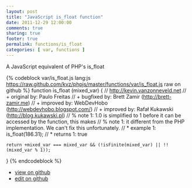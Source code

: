 ```yaml
---
layout: post
title: "JavaScript is_float function"
date: 2011-12-29 12:00:00
comments: true
sharing: true
footer: true
permalink: functions/is_float
categories: [ var, functions ]
---
```

A JavaScript equivalent of PHP's is_float
<!-- more -->
{% codeblock var/is_float.js lang:js https://raw.github.com/kvz/phpjs/master/functions/var/is_float.js raw on github %}
function is_float (mixed_var) {
    // http://kevin.vanzonneveld.net
    // +   original by: Paulo Freitas
    // +   bugfixed by: Brett Zamir (http://brett-zamir.me)
    // +   improved by: WebDevHobo (http://webdevhobo.blogspot.com/)
    // +   improved by: Rafał Kukawski (http://blog.kukawski.pl)
    // %        note 1: 1.0 is simplified to 1 before it can be accessed by the function, this makes
    // %        note 1: it different from the PHP implementation. We can't fix this unfortunately.
    // *     example 1: is_float(186.31);
    // *     returns 1: true

    return +mixed_var === mixed_var && (!isFinite(mixed_var) || !!(mixed_var % 1));
}
{% endcodeblock %}
<ul>
 <li><a href="https://github.com/kvz/phpjs/blob/master/functions/var/is_float.js">view on github</a></li>
 <li><a href="https://github.com/kvz/phpjs/edit/master/functions/var/is_float.js">edit on github</a></li>
</ul>

